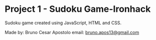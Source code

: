 # Project 1 - Sudoku Game-Ironhack

Sudoku game created using JavaScript, HTML and CSS.


Made by: Bruno Cesar Apostolo
email: bruno.apos13@gmail.com

